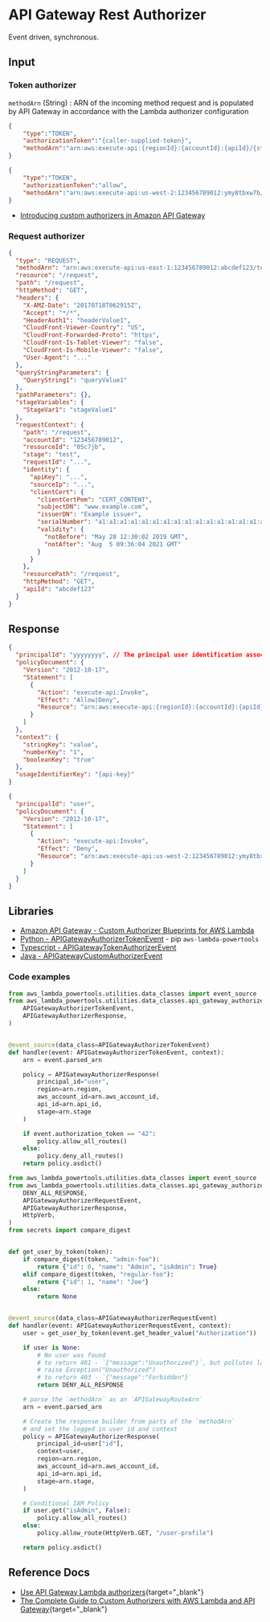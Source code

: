 # API Gateway Rest Authorizer

Event driven, synchronous.

## Input

### Token authorizer

`methodArn` (String)
: ARN of the incoming method request and is populated by API Gateway in accordance with the Lambda authorizer configuration

```json title="Token schema"
{
    "type":"TOKEN",
    "authorizationToken":"{caller-supplied-token}",
    "methodArn":"arn:aws:execute-api:{regionId}:{accountId}:{apiId}/{stage}/{httpVerb}/[{resource}/[{child-resources}]]"
}
```

```json title="Example get call for token authorizer"
{
    "type":"TOKEN",
    "authorizationToken":"allow",
    "methodArn":"arn:aws:execute-api:us-west-2:123456789012:ymy8tbxw7b/*/GET/"
}
```

- [Introducing custom authorizers in Amazon API Gateway](https://aws.amazon.com/blogs/compute/introducing-custom-authorizers-in-amazon-api-gateway/)

### Request authorizer

```json
{
  "type": "REQUEST",
  "methodArn": "arn:aws:execute-api:us-east-1:123456789012:abcdef123/test/GET/request",
  "resource": "/request",
  "path": "/request",
  "httpMethod": "GET",
  "headers": {
    "X-AMZ-Date": "20170718T062915Z",
    "Accept": "*/*",
    "HeaderAuth1": "headerValue1",
    "CloudFront-Viewer-Country": "US",
    "CloudFront-Forwarded-Proto": "https",
    "CloudFront-Is-Tablet-Viewer": "false",
    "CloudFront-Is-Mobile-Viewer": "false",
    "User-Agent": "..."
  },
  "queryStringParameters": {
    "QueryString1": "queryValue1"
  },
  "pathParameters": {},
  "stageVariables": {
    "StageVar1": "stageValue1"
  },
  "requestContext": {
    "path": "/request",
    "accountId": "123456789012",
    "resourceId": "05c7jb",
    "stage": "test",
    "requestId": "...",
    "identity": {
      "apiKey": "...",
      "sourceIp": "...",
      "clientCert": {
        "clientCertPem": "CERT_CONTENT",
        "subjectDN": "www.example.com",
        "issuerDN": "Example issuer",
        "serialNumber": "a1:a1:a1:a1:a1:a1:a1:a1:a1:a1:a1:a1:a1:a1:a1:a1",
        "validity": {
          "notBefore": "May 28 12:30:02 2019 GMT",
          "notAfter": "Aug  5 09:36:04 2021 GMT"
        }
      }
    },
    "resourcePath": "/request",
    "httpMethod": "GET",
    "apiId": "abcdef123"
  }
}
```

## Response

```json title="Response schema"
{
  "principalId": "yyyyyyyy", // The principal user identification associated with the token sent by the client.
  "policyDocument": {
    "Version": "2012-10-17",
    "Statement": [
      {
        "Action": "execute-api:Invoke",
        "Effect": "Allow|Deny",
        "Resource": "arn:aws:execute-api:{regionId}:{accountId}:{apiId}/{stage}/{httpVerb}/[{resource}/[{child-resources}]]"
      }
    ]
  },
  "context": {
    "stringKey": "value",
    "numberKey": "1",
    "booleanKey": "true"
  },
  "usageIdentifierKey": "{api-key}"
}
```

```json title="The example output contains a policy statement to block (Deny) calls to the GET method"
{
  "principalId": "user",
  "policyDocument": {
    "Version": "2012-10-17",
    "Statement": [
      {
        "Action": "execute-api:Invoke",
        "Effect": "Deny",
        "Resource": "arn:aws:execute-api:us-west-2:123456789012:ymy8tbxw7b/dev/GET/"
      }
    ]
  }
}
```

## Libraries

- [Amazon API Gateway - Custom Authorizer Blueprints for AWS Lambda](https://github.com/awslabs/aws-apigateway-lambda-authorizer-blueprints)
- [Python - APIGatewayAuthorizerTokenEvent](https://awslabs.github.io/aws-lambda-powertools-python/latest/utilities/data_classes/#api-gateway-authorizer) - pip `aws-lambda-powertools`
- [Typescript - APIGatewayTokenAuthorizerEvent](https://github.com/DefinitelyTyped/DefinitelyTyped/blob/master/types/aws-lambda/trigger/api-gateway-authorizer.d.ts)
- [Java - APIGatewayCustomAuthorizerEvent](https://github.com/aws/aws-lambda-java-libs/blob/master/aws-lambda-java-events/src/main/java/com/amazonaws/services/lambda/runtime/events/APIGatewayCustomAuthorizerEvent.java)

### Code examples

```python title="Token authorizer"
from aws_lambda_powertools.utilities.data_classes import event_source
from aws_lambda_powertools.utilities.data_classes.api_gateway_authorizer_event import (
    APIGatewayAuthorizerTokenEvent,
    APIGatewayAuthorizerResponse,
)


@event_source(data_class=APIGatewayAuthorizerTokenEvent)
def handler(event: APIGatewayAuthorizerTokenEvent, context):
    arn = event.parsed_arn

    policy = APIGatewayAuthorizerResponse(
        principal_id="user",
        region=arn.region,
        aws_account_id=arn.aws_account_id,
        api_id=arn.api_id,
        stage=arn.stage
    )

    if event.authorization_token == "42":
        policy.allow_all_routes()
    else:
        policy.deny_all_routes()
    return policy.asdict()
```

```python title="Request authorizer"
from aws_lambda_powertools.utilities.data_classes import event_source
from aws_lambda_powertools.utilities.data_classes.api_gateway_authorizer_event import (
    DENY_ALL_RESPONSE,
    APIGatewayAuthorizerRequestEvent,
    APIGatewayAuthorizerResponse,
    HttpVerb,
)
from secrets import compare_digest


def get_user_by_token(token):
    if compare_digest(token, "admin-foo"):
        return {"id": 0, "name": "Admin", "isAdmin": True}
    elif compare_digest(token, "regular-foo"):
        return {"id": 1, "name": "Joe"}
    else:
        return None


@event_source(data_class=APIGatewayAuthorizerRequestEvent)
def handler(event: APIGatewayAuthorizerRequestEvent, context):
    user = get_user_by_token(event.get_header_value("Authorization"))

    if user is None:
        # No user was found
        # to return 401 - `{"message":"Unauthorized"}`, but pollutes lambda error count metrics
        # raise Exception("Unauthorized")
        # to return 403 - `{"message":"Forbidden"}`
        return DENY_ALL_RESPONSE

    # parse the `methodArn` as an `APIGatewayRouteArn`
    arn = event.parsed_arn

    # Create the response builder from parts of the `methodArn`
    # and set the logged in user id and context
    policy = APIGatewayAuthorizerResponse(
        principal_id=user["id"],
        context=user,
        region=arn.region,
        aws_account_id=arn.aws_account_id,
        api_id=arn.api_id,
        stage=arn.stage,
    )

    # Conditional IAM Policy
    if user.get("isAdmin", False):
        policy.allow_all_routes()
    else:
        policy.allow_route(HttpVerb.GET, "/user-profile")

    return policy.asdict()
```

## Reference Docs

- [Use API Gateway Lambda authorizers](https://docs.aws.amazon.com/apigateway/latest/developerguide/apigateway-use-lambda-authorizer.html){target="_blank"}
- [The Complete Guide to Custom Authorizers with AWS Lambda and API Gateway](https://www.alexdebrie.com/posts/lambda-custom-authorizers/){target="_blank"}
